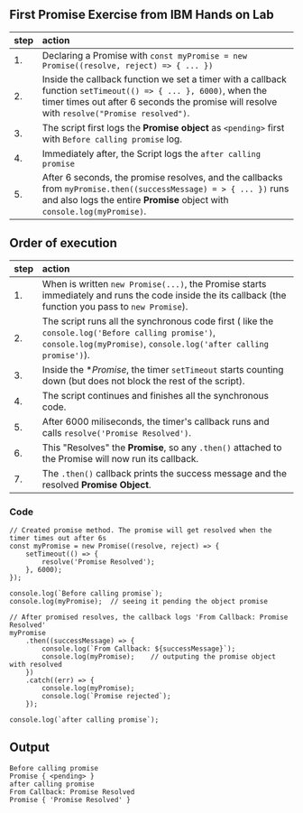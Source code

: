 ## First Promise Exercise from IBM Hands on Lab

| step | action |
| :--- | :--- |
|1. | Declaring a Promise with `const myPromise = new Promise((resolve, reject) => { ... })`
|2. | Inside the callback function we set a timer with a callback function `setTimeout(() => { ... }, 6000)`, when the timer times out after 6 seconds the promise will resolve with `resolve("Promise resolved")`.
|3. | The script first logs the **Promise object** as `<pending>` first with `Before calling promise` log.
|4. | Immediately after, the Script logs the `after calling promise`|
|5. | After 6 seconds, the promise resolves, and the callbacks from `myPromise.then((successMessage) = > { ... })` runs and also logs the entire **Promise** object with `console.log(myPromise)`.

## Order of execution 

| step | action |
| :--- | :--- |
|1.| When is written `new Promise(...)`, the Promise starts immediately and runs the code inside the its callback (the function you pass to `new Promise`).
|2.| The script runs all the synchronous code first ( like the `console.log('Before calling promise')`,  `console.log(myPromise)`, `console.log('after calling promise')`).
|3.| Inside the **Promise*, the timer `setTimeout` starts counting down (but does not block the rest of the script).
|4.| The script continues and finishes all the synchronous code.
|5.| After 6000 miliseconds, the timer's callback runs and calls `resolve('Promise Resolved')`.
|6.| This "Resolves" the **Promise**, so any `.then()` attached to the Promise will now run its callback.
|7.| The `.then()` callback prints the success message and the resolved **Promise Object**.

### Code 
```
// Created promise method. The promise will get resolved when the timer times out after 6s
const myPromise = new Promise((resolve, reject) => {
    setTimeout(() => {
        resolve('Promise Resolved');
    }, 6000);
});

console.log(`Before calling promise`);
console.log(myPromise);  // seeing it pending the object promise

// After promised resolves, the callback logs 'From Callback: Promise Resolved'
myPromise
    .then((successMessage) => {
        console.log(`From Callback: ${successMessage}`);
        console.log(myPromise);    // outputing the promise object with resolved 
    })
    .catch((err) => {
        console.log(myPromise);
        console.log(`Promise rejected`);
    });

console.log(`after calling promise`);
```

## Output 

```
Before calling promise
Promise { <pending> }
after calling promise
From Callback: Promise Resolved
Promise { 'Promise Resolved' }
```